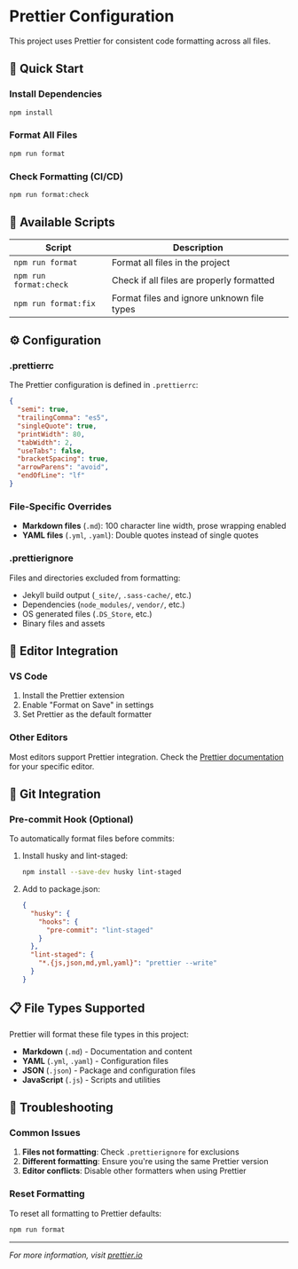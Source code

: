 # Prettier Configuration

This project uses Prettier for consistent code formatting across all files.

## 🚀 Quick Start

### Install Dependencies

```bash
npm install
```

### Format All Files

```bash
npm run format
```

### Check Formatting (CI/CD)

```bash
npm run format:check
```

## 📝 Available Scripts

| Script                 | Description                                |
| ---------------------- | ------------------------------------------ |
| `npm run format`       | Format all files in the project            |
| `npm run format:check` | Check if all files are properly formatted  |
| `npm run format:fix`   | Format files and ignore unknown file types |

## ⚙️ Configuration

### .prettierrc

The Prettier configuration is defined in `.prettierrc`:

```json
{
  "semi": true,
  "trailingComma": "es5",
  "singleQuote": true,
  "printWidth": 80,
  "tabWidth": 2,
  "useTabs": false,
  "bracketSpacing": true,
  "arrowParens": "avoid",
  "endOfLine": "lf"
}
```

### File-Specific Overrides

- **Markdown files** (`.md`): 100 character line width, prose wrapping enabled
- **YAML files** (`.yml`, `.yaml`): Double quotes instead of single quotes

### .prettierignore

Files and directories excluded from formatting:

- Jekyll build output (`_site/`, `.sass-cache/`, etc.)
- Dependencies (`node_modules/`, `vendor/`, etc.)
- OS generated files (`.DS_Store`, etc.)
- Binary files and assets

## 🔧 Editor Integration

### VS Code

1. Install the Prettier extension
2. Enable "Format on Save" in settings
3. Set Prettier as the default formatter

### Other Editors

Most editors support Prettier integration. Check the
[Prettier documentation](https://prettier.io/docs/en/editors.html) for your specific editor.

## 🔄 Git Integration

### Pre-commit Hook (Optional)

To automatically format files before commits:

1. Install husky and lint-staged:

   ```bash
   npm install --save-dev husky lint-staged
   ```

2. Add to package.json:
   ```json
   {
     "husky": {
       "hooks": {
         "pre-commit": "lint-staged"
       }
     },
     "lint-staged": {
       "*.{js,json,md,yml,yaml}": "prettier --write"
     }
   }
   ```

## 📋 File Types Supported

Prettier will format these file types in this project:

- **Markdown** (`.md`) - Documentation and content
- **YAML** (`.yml`, `.yaml`) - Configuration files
- **JSON** (`.json`) - Package and configuration files
- **JavaScript** (`.js`) - Scripts and utilities

## 🚨 Troubleshooting

### Common Issues

1. **Files not formatting**: Check `.prettierignore` for exclusions
2. **Different formatting**: Ensure you're using the same Prettier version
3. **Editor conflicts**: Disable other formatters when using Prettier

### Reset Formatting

To reset all formatting to Prettier defaults:

```bash
npm run format
```

---

_For more information, visit [prettier.io](https://prettier.io/)_
